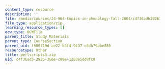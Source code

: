 ```yaml
---
content_type: resource
description: ''
file: /media/courses/24-964-topics-in-phonology-fall-2004/c4f36adb2926360ec88e126065dd0fc8_perlscripts3.zip
file_type: application/zip
learning_resource_types: []
ocw_type: OCWFile
parent_title: Study Materials
parent_type: CourseSection
parent_uid: f600f19d-ae22-b3f4-9437-c8db79bbe880
resourcetype: Other
title: perlscripts3.zip
uid: c4f36adb-2926-360e-c88e-126065dd0fc8
---
```

